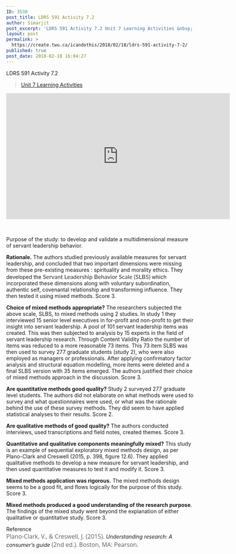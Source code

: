 ```yaml
---
ID: 3538
post_title: LDRS 591 Activity 7.2
author: Simarjit
post_excerpt: 'LDRS 591 Activity 7.2 Unit 7 Learning Activities &nbsp; Purpose of the study: to&nbsp;develop&nbsp;and validate a multidimensional measure of servant leadership behavior.&nbsp; Rationale. The authors studied previously available measures for servant leadership, and concluded that two important dimensions were missing from these pre-existing measures : spirituality and morality ethics. They developed the&nbsp;Servant Leadership Behavior Scale [&hellip;]'
layout: post
permalink: >
  https://create.twu.ca/icandothis/2018/02/18/ldrs-591-activity-7-2/
published: true
post_date: 2018-02-18 16:04:27
---
```

LDRS 591 Activity 7.2

<blockquote class="wp-embedded-content" data-secret="IIUuIrJiBu"><a href="https://create.twu.ca/ldrs591-sp18/unit-7-learning-activities/">Unit 7 Learning Activities</a></p></blockquote>



<iframe class="wp-embedded-content" sandbox="allow-scripts" security="restricted" src="https://create.twu.ca/ldrs591-sp18/unit-7-learning-activities/embed/#?secret=IIUuIrJiBu" data-secret="IIUuIrJiBu" width="600" height="338" title="&#8220;Unit 7 Learning Activities&#8221; &#8212; Leadership 591: Scholarly Inquiry" frameborder="0" marginwidth="0" marginheight="0" scrolling="no"></iframe>

&nbsp;

Purpose of the study: to <span class="current-selection">develop </span><span class="current-selection">and</span> <span class="current-selection">validate</span> <span class="current-selection">a</span> <span class="current-selection">multidimensional</span> <span class="current-selection">measure</span> <span class="current-selection">of</span> <span class="current-selection">servant</span> <span class="current-selection">leadership</span> <span class="current-selection">behavior. </span>

<strong>Rationale.</strong> The authors studied previously available measures for servant leadership, and concluded that two important dimensions were missing from these pre-existing measures : spirituality and morality ethics. They developed the <span style="float: none;background-color: transparent;color: #333333;cursor: text;font-family: 'Lato',Helvetica,sans-serif;font-size: 16px;font-style: normal;font-variant: normal;font-weight: 400;letter-spacing: normal;text-align: left;text-decoration: none;text-indent: 0px">Servant Leadership Behavior Scale (SLBS)</span> which incorporated these dimensions along with voluntary subordination, authentic self, covenantal relationship and transforming influence. They then tested it using mixed methods. Score 3.

<strong>Choice of mixed methods appropriate?</strong> The researchers subjected the above scale, SLBS, to mixed methods using 2 studies. In study 1 they interviewed 15 senior level executives in for-profit and non-profit to get their insight into servant leadership. A pool of 101 servant leadership items was created. This was then subjected to analysis by 15 experts in the field of servant leadership research. Through Content Validity Ratio the number of items was reduced to a more reasonable 73 items. This 73 item SLBS was then used to survey 277 graduate students (study 2), who were also employed as managers or professionals. After applying confirmatory factor analysis and structural equation modelling, more items were deleted and a final SLBS version with 35 items emerged. The authors justified their choice of mixed methods approach in the discussion. Score 3.

<strong>Are quantitative methods good quality?</strong> Study 2 surveyed 277 graduate level students. The authors did not elaborate on what methods were used to survey and what questionnaires were used, or what was the rationale behind the use of these survey methods. They did seem to have applied statistical analyses to their results. Score 2.

<strong>Are qualitative methods of good quality?</strong> The authors conducted interviews, used transcriptions and field notes, created themes. Score 3.

<strong>Quantitative and qualitative components meaningfully mixed?</strong> This study is an example of sequential exploratory mixed methods design, as per Plano-Clark and Creswell (2015, p. 398, figure 12.6). They applied qualitative methods to develop a new measure for servant leadership, and then used quantitative measures to test it and modify it. Score 3.

<strong>Mixed methods application was rigorous.</strong> The mixed methods design seems to be a good fit, and flows logically for the purpose of this study. Score 3.

<strong>Mixed methods produced a good understanding of the research purpose</strong>. The findings of the mixed study went beyond the explanation of either qualitative or quantitative study. Score 3.

<div></div>

<div class="t m0 x1 h6 y1d4 ff4 fs4 fc1 sc0 ls0 ws0"><span class="current-selection">Reference </span></div>

<div></div>

<div><span style="float: none;background-color: transparent;color: #606060;font-family: 'Open Sans',sans-serif;font-size: 16px;font-style: normal;font-variant: normal;font-weight: 400;letter-spacing: normal;text-align: left;text-decoration: none;text-indent: 0px">Plano-Clark, V., &amp; Creswell, J. (2015). </span><em>Understanding research: A consumer’s guide</em><span style="float: none;background-color: transparent;color: #606060;font-family: 'Open Sans',sans-serif;font-size: 16px;font-style: normal;font-variant: normal;font-weight: 400;letter-spacing: normal;text-align: left;text-decoration: none;text-indent: 0px"> (2nd ed.). Boston, MA: Pearson.</span></div>

<div></div>

<div></div>